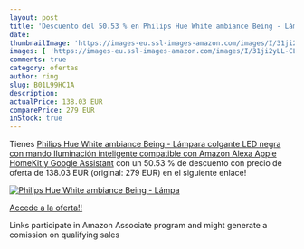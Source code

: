 ```yaml
---
layout: post
title: 'Descuento del 50.53 % en Philips Hue White ambiance Being - Lámpa'
date: 
thumbnailImage: 'https://images-eu.ssl-images-amazon.com/images/I/31ji2yLL-CL._SL200_.jpg'
images: [ 'https://images-eu.ssl-images-amazon.com/images/I/31ji2yLL-CL._SL200_.jpg' ]
comments: true
category: ofertas
author: ring
slug: B01L99HC1A
description:
actualPrice: 138.03 EUR
comparePrice: 279 EUR
inStock: true
---
```


Tienes [Philips Hue White ambiance Being - Lámpara colgante LED negra con mando  Iluminación inteligente  compatible con Amazon Alexa  Apple HomeKit y Google Assistant](https://www.amazon.es/dp/B01L99HC1A/?tag=tolees-21) con un 50.53 % de descuento con precio de oferta de 138.03 EUR (original: 279 EUR) en el siguiente enlace!

[![Philips Hue White ambiance Being - Lámpa](https://images-eu.ssl-images-amazon.com/images/I/31ji2yLL-CL._SL200_.jpg)](https://www.amazon.es/dp/B01L99HC1A/?tag=tolees-21)

[Accede a la oferta!!](https://www.amazon.es/dp/B01L99HC1A/?tag=tolees-21)

Links participate in Amazon Associate program and might generate a comission on qualifying sales


